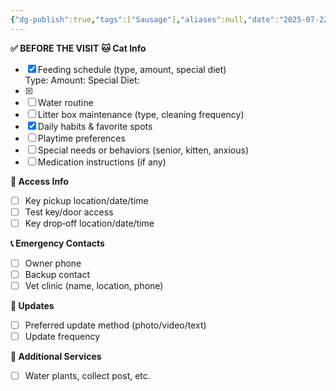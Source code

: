 ```yaml
---
{"dg-publish":true,"tags":["Sausage"],"aliases":null,"date":"2025-07-22","permalink":"/client/sausage/info/","dgPassFrontmatter":true,"created":"2025-07-22T23:57:41.018+01:00","updated":"2025-07-22T23:58:55.621+01:00"}
---
```


**✅ BEFORE THE VISIT** 
**🐱 Cat Info**  
- [x] Feeding schedule (type, amount, special diet)  
Type:
Amount:
Special Diet:
- [x] 
- [ ] Water routine  
- [ ] Litter box maintenance (type, cleaning frequency)  
- [x] Daily habits & favorite spots  
- [ ] Playtime preferences  
- [ ] Special needs or behaviors (senior, kitten, anxious)  
- [ ] Medication instructions (if any)  

**🔑 Access Info**  
- [ ] Key pickup location/date/time  
- [ ] Test key/door access  
- [ ] Key drop‑off location/date/time  

**📞 Emergency Contacts**  
- [ ] Owner phone  
- [ ] Backup contact  
- [ ] Vet clinic (name, location, phone)  

**📸 Updates**  
- [ ] Preferred update method (photo/video/text)  
- [ ] Update frequency  

**🧹 Additional Services**  
- [ ] Water plants, collect post, etc.  